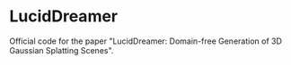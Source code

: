 # LucidDreamer
Official code for the paper "LucidDreamer: Domain-free Generation of 3D Gaussian Splatting Scenes".
